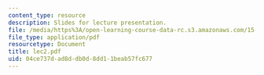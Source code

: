 ```yaml
---
content_type: resource
description: Slides for lecture presentation.
file: /media/https%3A/open-learning-course-data-rc.s3.amazonaws.com/15-511-financial-accounting-summer-2004/04ce737dad8ddb0d8dd11beab57fc677_lec2.pdf
file_type: application/pdf
resourcetype: Document
title: lec2.pdf
uid: 04ce737d-ad8d-db0d-8dd1-1beab57fc677
---
```

